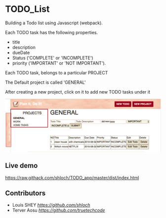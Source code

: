 # TODO_List

Building a Todo list using Javascript (webpack).

Each TODO task has the following properties.

- title
- description
- dueDate
- Status ('COMPLETE' or 'INCOMPLETE')
- priority ('IMPORTANT' or 'NOT IMPORTANT').

Each TODO task, belongs to a particular PROJECT

The Default project is called 'GENERAL'

After creating a new project, click on it to add new TODO tasks under it

![alt text](https://github.com/shloch/TODO_app/blob/master/dist/asset/screenshot_todo.png)

## Live demo

https://raw.githack.com/shloch/TODO_app/master/dist/index.html

## Contributors

- Louis SHEY _https://github.com/shloch_
- Terver Aosu _https://github.com/truetechcode_
